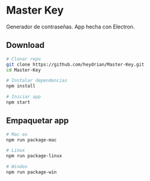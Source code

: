 # Master Key
Generador de contraseñas. App hecha con Electron.

## Download
```sh
# Clonar repo
git clone https://github.com/heydrian/Master-Key.git
cd Master-Key

# Instalar dependencias
npm install

# Iniciar app
npm start
```
## Empaquetar app
```sh
# Mac os
npm run package-mac

# Linux
npm run package-linux

# Windos
npm run package-win
```
